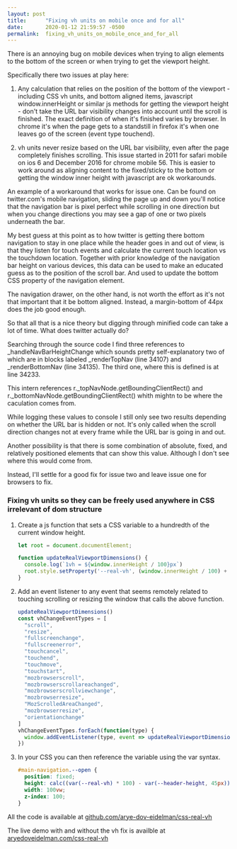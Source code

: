 ```yaml
---
layout: post
title:      "Fixing vh units on mobile once and for all"
date:       2020-01-12 21:59:57 -0500
permalink:  fixing_vh_units_on_mobile_once_and_for_all
---
```



There is an annoying bug on mobile devices when trying to align elements to the bottom of the screen or when trying to get the viewport height.

Specifically there two issues at play here:

1. Any calculation that relies on the position of the bottom of the viewport - including CSS vh units, and bottom aligned items, javascript window.innerHeight or similar js methods for getting the viewport height - don't take the URL bar visibility changes into account until the scroll is finished. The exact definition of when it's finished varies by browser. In chrome it's when the page gets to a standstill in firefox it's when one leaves go of the screen (event type touchend).


2. vh units never resize based on the URL bar visibility, even after the page completely finishes scrolling. This issue started in 2011 for safari mobile on ios 6 and December 2016 for chrome mobile 56. This is easier to work around as aligning content to the fixed/sticky to the bottom or getting the window inner height with javascript are ok workarounds.

An example of a workaround that works for issue one. Can be found on twitter.com's mobile navigation, sliding the page up and down you'll notice that the navigation bar is pixel perfect while scrolling in one direction but when you change directions you may see a gap of one or two pixels underneath the bar.

My best guess at this point as to how twitter is getting there bottom navigation to stay in one place while the header goes in and out of view, is that they listen for touch events and calculate the current touch location vs the touchdown location. Together with prior knowledge of the navigation bar height on various devices, this data can be used to make an educated guess as to the position of the scroll bar. And used to update the bottom CSS property of the navigation element.

The navigation drawer, on the other hand, is not worth the effort as it's not that important that it be bottom aligned. Instead, a margin-bottom of 44px does the job good enough.

So that all that is a nice theory but digging through minified code can take a lot of time. What does twitter actually do?

Searching through the source code I find three references to _handleNavBarHeightChange which sounds pretty self-explanatory two of which are in blocks labeled _renderTopNav (line 34107) and _renderBottomNav (line 34135). The third one, where this is defined is at line 34233.

This intern references r._topNavNode.getBoundingClientRect() and r._bottomNavNode.getBoundingClientRect() whith mightn to be where the caculation comes from.

While logging these values to console I still only see two results depending on whether the URL bar is hidden or not. It's only called when the scroll direction changes not at every frame while the URL bar is going in and out.


Another possibility is that there is some combination of absolute, fixed, and relatively positioned elements that can show this value. Although I don't see where this would come from.

Instead, I'll settle for a good fix for issue two and leave issue one for browsers to fix.

### Fixing vh units so they can be freely used anywhere in CSS irrelevant of dom structure

1. Create a js function that sets a CSS variable to a hundredth of the current window height.

    ```javascript
    let root = document.documentElement;

    function updateRealViewportDimensions() {
      console.log(`1vh = ${window.innerHeight / 100}px`)
      root.style.setProperty('--real-vh', (window.innerHeight / 100) + "px");
    }
    ```

2. Add an event listener to any event that seems remotely related to touching scrolling or resizing the window that calls the above function.

    ```javascript
    updateRealViewportDimensions()
    const vhChangeEventTypes = [
      "scroll",
      "resize",
      "fullscreenchange",
      "fullscreenerror",
      "touchcancel",
      "touchend",
      "touchmove",
      "touchstart",
      "mozbrowserscroll",
      "mozbrowserscrollareachanged",
      "mozbrowserscrollviewchange",
      "mozbrowserresize",
      "MozScrolledAreaChanged",
      "mozbrowserresize",
      "orientationchange"
    ]
    vhChangeEventTypes.forEach(function(type) {
      window.addEventListener(type, event => updateRealViewportDimensions());
    })
    ```

3. In your CSS you can then reference the variable using the var syntax.

    ```css
    #main-navigation.--open {
      position: fixed;
      height: calc((var(--real-vh) * 100) - var(--header-height, 45px));
      width: 100vw;
      z-index: 100;
    }
    ```

All the code is available at [github.com/arye-dov-eidelman/css-real-vh](https://github.com/arye-dov-eidelman/css-real-vh)

The live demo with and without the vh fix is availble at [aryedoveidelman.com/css-real-vh](https://aryedoveidelman.com/css-real-vh/)


